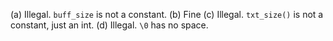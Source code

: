 (a) Illegal. ``buff_size`` is not a constant.
(b) Fine
(c) Illegal. ``txt_size()`` is not a constant, just an int.
(d) Illegal. ``\0`` has no space.
